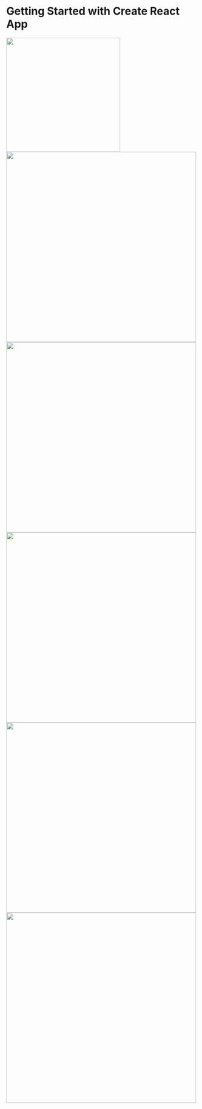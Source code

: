 # Getting Started with Create React App

<img src="https://github.com/MSL-Apps/tetris-casper-game/tree/master/img/tetris.png" width="300"/>

<img src="https://github.com/MSL-Apps/tetris-casper-game/tree/master/img/02.png" width="500"/>

<img src="https://github.com/MSL-Apps/tetris-casper-game/tree/master/img/03.png" width="500"/>

<img src="https://github.com/MSL-Apps/tetris-casper-game/tree/master/img/04.png" width="500"/>

<img src="https://github.com/MSL-Apps/tetris-casper-game/tree/master/img/05.png" width="500"/>

<img src="https://github.com/MSL-Apps/tetris-casper-game/tree/master/img/06.png" width="500"/>